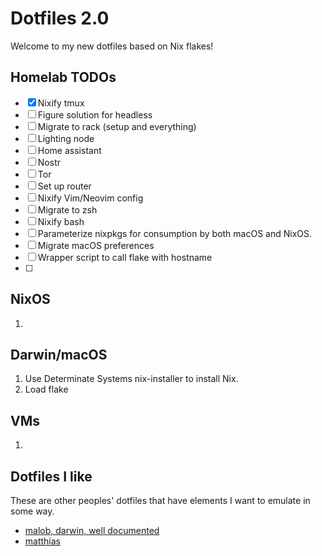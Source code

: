# Dotfiles 2.0

Welcome to my new dotfiles based on Nix flakes!

## Homelab TODOs

- [X] Nixify tmux
- [ ] Figure solution for headless
- [ ] Migrate to rack (setup and everything)
- [ ] Lighting node
- [ ] Home assistant
- [ ] Nostr
- [ ] Tor
- [ ] Set up router
- [ ] Nixify Vim/Neovim config
- [ ] Migrate to zsh
- [ ] Nixify bash
- [ ] Parameterize nixpkgs for consumption by both macOS and NixOS.
- [ ] Migrate macOS preferences
- [ ] Wrapper script to call flake with hostname
- [ ]

## NixOS

1.

## Darwin/macOS

1. Use Determinate Systems nix-installer to install Nix.
2. Load flake

## VMs

1.

## Dotfiles I like

These are other peoples' dotfiles that have elements I want to emulate in some way.

- [malob, darwin, well documented](https://github.com/malob/nixpkgs)
- [matthias](https://github.com/MatthiasBenaets/nixos-config)




























